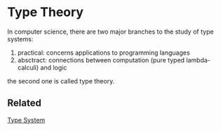 # Type Theory

In computer science, there are two major branches to the study of type systems:

1. practical: concerns applications to programming languages
2. absctract: connections between computation (pure typed lambda-calculi) and logic

the second one is called type theory.

## Related

[Type System](./type_system.md)
